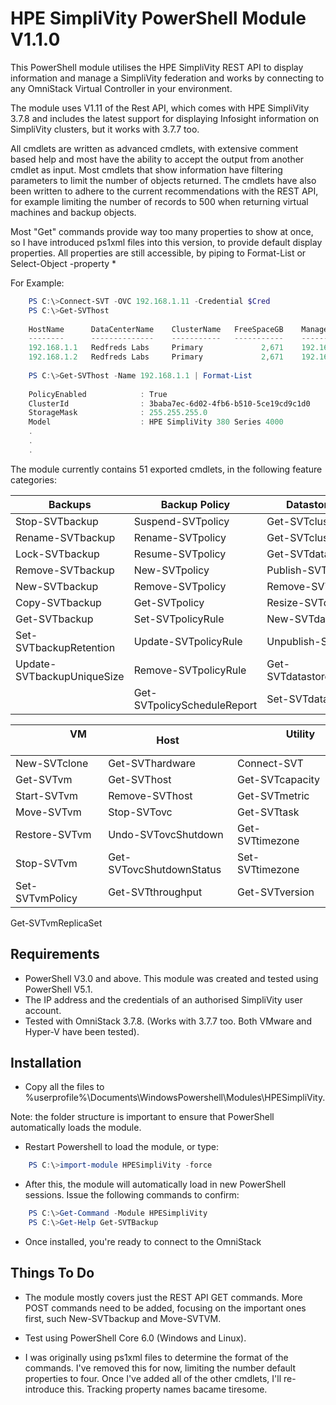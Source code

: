  # HPE SimpliVity PowerShell Module V1.1.0

This PowerShell module utilises the HPE SimpliVity REST API to display information and manage a SimpliVity federation and works by connecting to any OmniStack Virtual Controller in your environment.

The module uses V1.11 of the Rest API, which comes with HPE SimpliVity 3.7.8 and includes the latest support for displaying Infosight information on SimpliVity clusters, but it works with 3.7.7 too. 

All cmdlets are written as advanced cmdlets, with extensive comment based help and most have the ability to accept the output from another cmdlet as input. Most cmdlets that show information have filtering parameters to limit the number of objects returned. The cmdlets have also been written to adhere to the current recommendations with the REST API, for example limiting the number of records to 500 when returning virtual machines and backup objects.

Most "Get" commands provide way too many properties to show at once, so I have introduced ps1xml files into this version, to provide default display properties. All properties are still accessible, by piping to Format-List or Select-Object -property *

For Example:
```powershell
    PS C:\>Connect-SVT -OVC 192.168.1.11 -Credential $Cred
    PS C:\>Get-SVThost
    
    HostName      DataCenterName    ClusterName   FreeSpaceGB    ManagementIP   StorageIP     FederationIP 
    --------      --------------    -----------   -----------    ------------   ---------     ------------
    192.168.1.1   Redfreds Labs     Primary             2,671    192.168.1.11   192.168.2.1   192.168.3.1
    192.168.1.2   Redfreds Labs     Primary             2,671    192.168.1.12   192.168.2.2   192.168.3.2
   
    PS C:\>Get-SVThost -Name 192.168.1.1 | Format-List
    
    PolicyEnabled            : True
    ClusterId                : 3baba7ec-6d02-4fb6-b510-5ce19cd9c1d0
    StorageMask              : 255.255.255.0
    Model                    : HPE SimpliVity 380 Series 4000
    .
    .
    .
```


The module currently contains 51 exported cmdlets, in the following feature categories:

Backups | Backup Policy | Datastore & cluster
--- | --- | ---
Stop-SVTbackup | Suspend-SVTpolicy | Get-SVTcluster
Rename-SVTbackup | Rename-SVTpolicy | Get-SVTclusterConnected
Lock-SVTbackup | Resume-SVTpolicy | Get-SVTdatastore
Remove-SVTbackup | New-SVTpolicy | Publish-SVTdatastore
New-SVTbackup | Remove-SVTpolicy | Remove-SVTdatastore
Copy-SVTbackup | Get-SVTpolicy | Resize-SVTdatastore
Get-SVTbackup | Set-SVTpolicyRule | New-SVTdatastore 
Set-SVTbackupRetention | Update-SVTpolicyRule | Unpublish-SVTdatastore
Update-SVTbackupUniqueSize | Remove-SVTpolicyRule | Get-SVTdatastoreComputeNode
&nbsp; | Get-SVTpolicyScheduleReport | Set-SVTdatastorePolicy

&nbsp; &nbsp; &nbsp; &nbsp; &nbsp; &nbsp; &nbsp; &nbsp; &nbsp; &nbsp; VM &nbsp; &nbsp; &nbsp; &nbsp; &nbsp; &nbsp; &nbsp; &nbsp; &nbsp; &nbsp; &nbsp; &nbsp; &nbsp; | &nbsp; &nbsp; &nbsp; &nbsp; &nbsp; &nbsp; Host &nbsp; &nbsp; &nbsp; &nbsp; &nbsp; &nbsp; |  &nbsp; &nbsp; &nbsp; &nbsp; &nbsp; &nbsp; &nbsp; &nbsp; &nbsp; Utility &nbsp; &nbsp; &nbsp; &nbsp; &nbsp; &nbsp; &nbsp; &nbsp; &nbsp; &nbsp; &nbsp; &nbsp; 
---------------- | --- | ---
New-SVTclone | Get-SVThardware | Connect-SVT
Get-SVTvm | Get-SVThost | Get-SVTcapacity
Start-SVTvm | Remove-SVThost | Get-SVTmetric
Move-SVTvm | Stop-SVTovc | Get-SVTtask
Restore-SVTvm | Undo-SVTovcShutdown | Get-SVTtimezone
Stop-SVTvm | Get-SVTovcShutdownStatus | Set-SVTtimezone
Set-SVTvmPolicy | Get-SVTthroughput | Get-SVTversion
Get-SVTvmReplicaSet

## Requirements

* PowerShell V3.0 and above. This module was created and tested using PowerShell V5.1.
* The IP address and the credentials of an authorised SimpliVity user account.
* Tested with OmniStack 3.7.8. (Works with 3.7.7 too. Both VMware and Hyper-V have been tested).

## Installation

* Copy all the files to %userprofile%\Documents\WindowsPowershell\Modules\HPESimpliVity. 

Note: the folder structure is important to ensure that PowerShell automatically loads the module.

* Restart Powershell to load the module, or type:

```powershell
    PS C:\>import-module HPESimpliVity -force
```
* After this, the module will automatically load in new PowerShell sessions. Issue the following commands to confirm:
```powershell
    PS C:\>Get-Command -Module HPESimpliVity
    PS C:\>Get-Help Get-SVTBackup
```
* Once installed, you're ready to connect to the OmniStack

## Things To Do
* The module mostly covers just the REST API GET commands. More POST commands need to be added, focusing on the important ones first, such New-SVTbackup and Move-SVTVM.

* Test using PowerShell Core 6.0 (Windows and Linux).

* I was originally using ps1xml files to determine the format of the commands. I've removed this for now, limiting the number default properties to four. Once I've added all of the other cmdlets, I'll re-introduce this. Tracking property names bacame tiresome.



